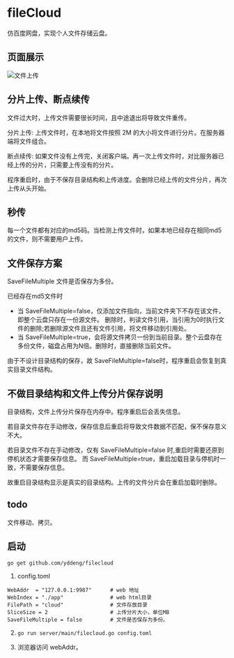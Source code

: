 # fileCloud

仿百度网盘，实现个人文件存储云盘。


## 页面展示

![文件上传](res/file_upload.jpg)

## 分片上传、断点续传

文件过大时，上传文件需要很长时间，且中途退出将导致文件重传。

分片上传: 上传文件时，在本地将文件按照 2M 的大小将文件进行分片。在服务器端将文件组合。

断点续传: 如果文件没有上传完，关闭客户端。再一次上传文件时，对比服务器已经上传的分片，只需要上传没有的分片。

程序重启时，由于不保存目录结构和上传进度。会删除已经上传的文件分片，再次上传从头开始。

## 秒传

每一个文件都有对应的md5码。当检测上传文件时，如果本地已经存在相同md5的文件，则不需要用户上传。

## 文件保存方案

SaveFileMultiple 文件是否保存为多份。

已经存在md5文件时
- 当 SaveFileMultiple=false，仅添加文件指向，当前文件夹下不存在该文件，即整个云盘只存在一份源文件。
删除时，判读文件引用，当引用为0时执行文件的删除;若删除源文件且还有文件引用，将文件移动到引用处。
- 当 SaveFileMultiple=true，会将源文件拷贝一份到当前目录。整个云盘存在多份文件，磁盘占用为N倍。删除时，直接删除当前文件。

由于不设计目录结构的保存，故 SaveFileMultiple=false时，程序重启会恢复到真实目录文件结构。

## 不做目录结构和文件上传分片保存说明

目录结构，文件上传分片保存在内存中。程序重启后会丢失信息。

若目录文件存在手动修改，保存信息后重启将导致文件数据不匹配，保不保存意义不大。

若目录文件不存在手动修改，仅有 SaveFileMultiple=false 时,重启时需要还原到停机状态才需要保存信息。
而 SaveFileMultiple=true，重启加载目录与停机时一致，不需要保存信息。

故重启目录结构显示是真实的目录结构。上传的文件分片会在重启加载时删除。

## todo

文件移动、拷贝。

## 启动

`go get github.com/yddeng/filecloud`

1. config.toml

```
WebAddr  = "127.0.0.1:9987"      # web 地址
WebIndex = "./app"               # web html目录
FilePath = "cloud"               # 文件存放目录
SliceSize = 2                    # 上传分片大小，单位MB
SaveFileMultiple = false         # 文件是否保存为多份。
```

2. `go run server/main/filecloud.go config.toml` 

3. 浏览器访问 webAddr。